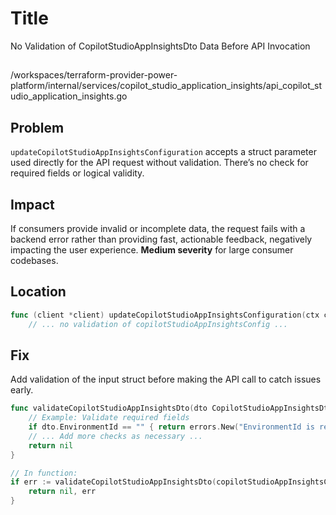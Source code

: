 # Title

No Validation of CopilotStudioAppInsightsDto Data Before API Invocation

##

/workspaces/terraform-provider-power-platform/internal/services/copilot_studio_application_insights/api_copilot_studio_application_insights.go

## Problem

`updateCopilotStudioAppInsightsConfiguration` accepts a struct parameter used directly for the API request without validation. There’s no check for required fields or logical validity.

## Impact

If consumers provide invalid or incomplete data, the request fails with a backend error rather than providing fast, actionable feedback, negatively impacting the user experience. **Medium severity** for large consumer codebases.

## Location

```go
func (client *client) updateCopilotStudioAppInsightsConfiguration(ctx context.Context, copilotStudioAppInsightsConfig CopilotStudioAppInsightsDto, botId string) (*CopilotStudioAppInsightsDto, error) {
	// ... no validation of copilotStudioAppInsightsConfig ...
```

## Fix

Add validation of the input struct before making the API call to catch issues early.

```go
func validateCopilotStudioAppInsightsDto(dto CopilotStudioAppInsightsDto) error {
	// Example: Validate required fields
	if dto.EnvironmentId == "" { return errors.New("EnvironmentId is required") }
	// ... Add more checks as necessary ...
	return nil
}

// In function:
if err := validateCopilotStudioAppInsightsDto(copilotStudioAppInsightsConfig); err != nil {
	return nil, err
}
```
